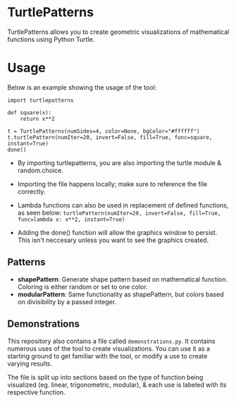 # TurtlePatterns

TurtlePatterns allows you to create geometric visualizations of mathematical functions using Python Turtle.


# Usage
Below is an example showing the usage of the tool:

    import turtlepatterns
    
    def square(x):
	    return x**2
	
	t = TurtlePatterns(numSides=4, color=None, bgColor="#ffffff")
	t.turtlePattern(numIter=20, invert=False, fill=True, func=square, instant=True)
	done()

 - By importing turtlepatterns, you are also importing the turtle module
   & random.choice.
   
 - Importing the file happens locally; make sure to reference the file correctly.
 - Lambda functions can also be used in replacement of defined functions, as seen below:
`turtlePattern(numIter=20, invert=False, fill=True, func=lambda x: x**2, instant=True)`
 - Adding the done() function will allow the graphics window to persist. This isn't neccesary unless you want to see the graphics created.

## Patterns

 - **shapePattern**: Generate shape pattern based on mathematical function. Coloring is either random or set to one color.
 - **modularPattern**: Same functionality as shapePattern, but colors based on divisibility by a passed integer.


## Demonstrations
This repository also contains a file called `demonstrations.py`. It contains numerous uses of the tool to create visualizations. You can use it as a starting ground to get familiar with the tool, or modify a use to create varying results.

The file is split up into sections based on the type of function being visualized (eg. linear, trigonometric, modular), & each use is labeled with its respective function.
